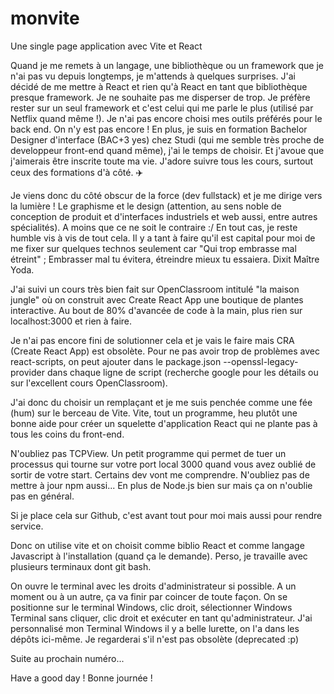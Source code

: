 # monvite
Une single page application avec Vite et React

Quand je me remets à un langage, une bibliothèque ou un framework que je n'ai pas vu depuis longtemps, je m'attends à quelques surprises. J'ai décidé de me mettre à React et rien qu'à React en tant que bibliothèque presque framework. Je ne souhaite pas me disperser de trop. Je préfère rester sur un seul framework et c'est celui qui me parle le plus (utilisé par Netflix quand même !). Je n'ai pas encore choisi mes outils préférés pour le back end. On n'y est pas encore !
En plus, je suis en formation Bachelor Designer d'interface (BAC+3 yes) chez Studi (qui me semble très proche de developpeur front-end quand même), j'ai le temps de choisir. Et j'avoue que j'aimerais être inscrite toute ma vie. J'adore suivre tous les cours, surtout ceux des formations d'à côté. ✈️

Je viens donc du côté obscur de la force (dev fullstack) et je me dirige vers la lumière ! Le graphisme et le design (attention, au sens noble de conception de produit et d'interfaces industriels et web aussi, entre autres spécialités). A moins que ce ne soit le contraire :/ En tout cas, je reste humble vis à vis de tout cela. Il y a tant à faire qu'il est capital pour moi de me fixer sur quelques technos seulement car "Qui trop embrasse mal étreint" ; Embrasser mal tu évitera, étreindre mieux tu essaiera. Dixit Maître Yoda.

J'ai suivi un cours très bien fait sur OpenClassroom intitulé "la maison jungle" où on construit avec Create React App une boutique de plantes interactive.
Au bout de 80% d'avancée de code à la main, plus rien sur localhost:3000 et rien à faire.

Je n'ai pas encore fini de solutionner cela et je vais le faire mais CRA (Create React App) est obsolète. Pour ne pas avoir trop de problèmes avec react-scripts, on peut ajouter dans le package.json --openssl-legacy-provider dans chaque ligne de script (recherche google pour les détails ou sur l'excellent cours OpenClassroom).

J'ai donc du choisir un remplaçant et je me suis penchée comme une fée (hum) sur le berceau de Vite.
Vite, tout un programme, heu plutôt une bonne aide pour créer un squelette d'application React qui ne plante pas à tous les coins du front-end.

N'oubliez pas TCPView. Un petit programme qui permet de tuer un processus qui tourne sur votre port local 3000 quand vous avez oublié de sortir de votre start. Certains dev vont me comprendre.
N'oubliez pas de mettre à jour npm aussi... En plus de Node.js bien sur mais ça on n'oublie pas en général.

Si je place cela sur Github, c'est avant tout pour moi mais aussi pour rendre service. 

Donc on utilise vite et on choisit comme biblio React et comme langage Javascript à l'installation (quand ça le demande).
Perso, je travaille avec plusieurs terminaux dont git bash.

On ouvre le terminal avec les droits d'administrateur si possible. A un moment ou à un autre, ça va finir par coincer de toute façon. On se positionne sur le terminal Windows, clic droit, sélectionner Windows Terminal sans cliquer, clic droit et exécuter en tant qu'administrateur.
J'ai personnalisé mon Terminal Windows il y a belle lurette, on l'a dans les dépôts ici-même. Je regarderai s'il n'est pas obsolète (deprecated :p)

Suite au prochain numéro...

Have a good day ! Bonne journée !





